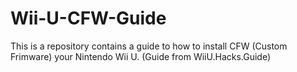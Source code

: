 # Wii-U-CFW-Guide
This is a repository contains a guide to how to install CFW (Custom Frimware) your Nintendo Wii U. (Guide from WiiU.Hacks.Guide)
